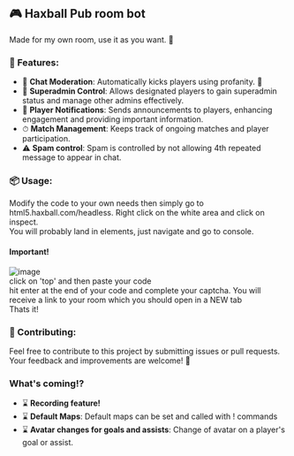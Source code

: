 ## 🎮 Haxball Pub room bot

 Made for my own room, use it as you want. 🚀

### 🌟 Features:
- 🎤 **Chat Moderation**: Automatically kicks players using profanity. 🚫
- 👑 **Superadmin Control**: Allows designated players to gain superadmin status and manage other admins effectively. 
- 📢 **Player Notifications**: Sends announcements to players, enhancing engagement and providing important information. 
- ⏱ **Match Management**: Keeps track of ongoing matches and player participation.
- ⚠️ **Spam control**: Spam is controlled by not allowing 4th repeated message to appear in chat.

### 📦 Usage:
Modify the code to your own needs then simply go to html5.haxball.com/headless. Right click on the white area and click on inspect.<br>
You will probably land in elements, just navigate and go to console.<br>
#### Important! <br>
![image](https://github.com/user-attachments/assets/8ab0a2b4-32d4-4453-b971-d937fb2ac3ec)
 <br>
click on 'top' and then paste your code <br>
hit enter at the end of your code and complete your captcha. You will receive a link to your room which you should open in a NEW tab <br>
Thats it!
### 🤝 Contributing:
Feel free to contribute to this project by submitting issues or pull requests. Your feedback and improvements are welcome! 💬
### What's coming!?
- ⌛ **Recording feature!**
- ⌛ **Default Maps**: Default maps can be set and called with ! commands 
- ⌛ **Avatar changes for goals and assists**: Change of avatar on a player's goal or assist. 
